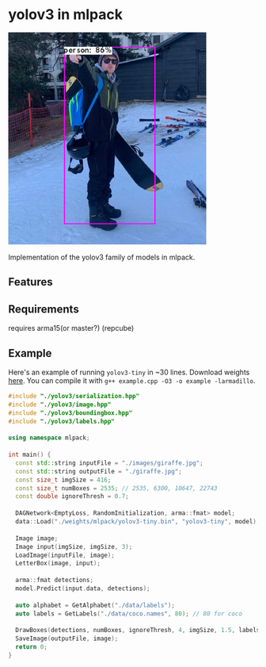 # yolov3 in mlpack

![Example image](./example.png)

Implementation of the yolov3 family of models in mlpack.

## Features

## Requirements

requires arma15(or master?) (repcube)

## Example

Here's an example of running `yolov3-tiny` in ~30 lines. Download weights [here](https://drive.google.com/drive/folders/1BiACM5LxcD1m3wkutQ8GtVesWXfSCdeK). You can compile it with `g++ example.cpp -O3 -o example -larmadillo`.

```cpp
#include "./yolov3/serialization.hpp"
#include "./yolov3/image.hpp"
#include "./yolov3/boundingbox.hpp"
#include "./yolov3/labels.hpp"

using namespace mlpack;

int main() {
  const std::string inputFile = "./images/giraffe.jpg";
  const std::string outputFile = "./giraffe.jpg";
  const size_t imgSize = 416;
  const size_t numBoxes = 2535; // 2535, 6300, 10647, 22743
  const double ignoreThresh = 0.7;

  DAGNetwork<EmptyLoss, RandomInitialization, arma::fmat> model;
  data::Load("./weights/mlpack/yolov3-tiny.bin", "yolov3-tiny", model);

  Image image;
  Image input(imgSize, imgSize, 3);
  LoadImage(inputFile, image);
  LetterBox(image, input);

  arma::fmat detections;
  model.Predict(input.data, detections);

  auto alphabet = GetAlphabet("./data/labels");
  auto labels = GetLabels("./data/coco.names", 80); // 80 for coco

  DrawBoxes(detections, numBoxes, ignoreThresh, 4, imgSize, 1.5, labels, alphabet, image);
  SaveImage(outputFile, image);
  return 0;
}
```

